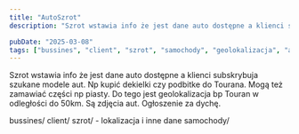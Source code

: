 ```yaml
---
title: "AutoSzrot"
description: "Szrot wstawia info że jest dane auto dostępne a klienci subskrybuja szukane modele aut. Np kupić dekielki czy podbitke do Tourana. Mogą też zamawiać części np p..."

pubDate: "2025-03-08"
tags: ["bussines", "client", "szrot", "samochody", "geolokalizacja", "auto-parts", "ogłoszenia"]
---
```


Szrot wstawia info że jest dane auto dostępne a klienci subskrybuja szukane modele aut. Np kupić dekielki czy podbitke do Tourana. Mogą też zamawiać części np piasty. Do tego jest geolokalizacja bp Touran w odległości do 50km. Są zdjęcia aut. Ogłoszenie za dychę.

bussines/
client/
szrot/ - lokalizacja i inne dane
samochody/ 
